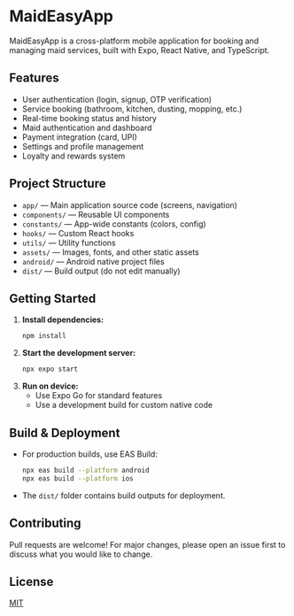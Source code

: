 # MaidEasyApp

MaidEasyApp is a cross-platform mobile application for booking and managing maid services, built with Expo, React Native, and TypeScript.

## Features
- User authentication (login, signup, OTP verification)
- Service booking (bathroom, kitchen, dusting, mopping, etc.)
- Real-time booking status and history
- Maid authentication and dashboard
- Payment integration (card, UPI)
- Settings and profile management
- Loyalty and rewards system

## Project Structure
- `app/` — Main application source code (screens, navigation)
- `components/` — Reusable UI components
- `constants/` — App-wide constants (colors, config)
- `hooks/` — Custom React hooks
- `utils/` — Utility functions
- `assets/` — Images, fonts, and other static assets
- `android/` — Android native project files
- `dist/` — Build output (do not edit manually)

## Getting Started
1. **Install dependencies:**
   ```sh
   npm install
   ```
2. **Start the development server:**
   ```sh
   npx expo start
   ```
3. **Run on device:**
   - Use Expo Go for standard features
   - Use a development build for custom native code

## Build & Deployment
- For production builds, use EAS Build:
  ```sh
  npx eas build --platform android
  npx eas build --platform ios
  ```
- The `dist/` folder contains build outputs for deployment.

## Contributing
Pull requests are welcome! For major changes, please open an issue first to discuss what you would like to change.

## License
[MIT](LICENSE)
